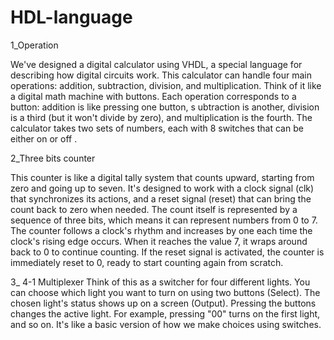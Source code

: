# HDL-language
1_Operation

We've designed a digital calculator using VHDL, a special language for describing how digital circuits work. 
This calculator can handle four main operations: addition, subtraction, division, and multiplication. Think of it 
like a digital math machine with buttons. Each operation corresponds to a button: addition is like pressing one button, s
ubtraction is another, division is a third (but it won't divide by zero), and multiplication is the fourth. The calculator takes two sets 
of numbers, each with 8 switches that can be either on or off .

2_Three bits counter

This counter is like a digital tally system that counts upward, starting from zero and going up to seven. It's designed to work 
with a clock signal (clk) that synchronizes its actions, and a reset signal (reset) that can bring the count back to zero when needed. 
The count itself is represented by a sequence of three bits, which means it can represent numbers from 0 to 7. The counter follows a clock's 
rhythm and increases by one each time the clock's rising edge occurs. When it reaches the value 7, it wraps around back to 0 to continue counting. 
If the reset signal is activated, the counter is immediately reset to 0, ready to start counting again from scratch.

3_ 4-1 Multiplexer
Think of this as a switcher for four different lights. You can choose which light you want to turn on using two buttons (Select). 
The chosen light's status shows up on a screen (Output). Pressing the buttons changes the active light. For example, pressing "00" turns 
on the first light, and so on. It's like a basic version of how we make choices using switches.
